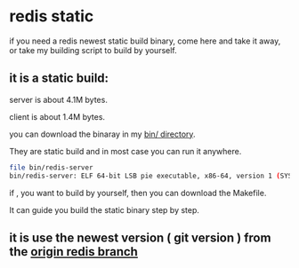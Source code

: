 # redis static

if you need a redis newest static build binary, come here and take it away, or take my building script to build by yourself.

## it is a static build: 
server is about 4.1M bytes.

client is about 1.4M bytes.

you can download the binaray in my [bin/ directory](https://github.com/jjj123wetalk/redis-static/tree/main/bin).

They are static build and in most case you can run it anywhere.

```bash
file bin/redis-server
bin/redis-server: ELF 64-bit LSB pie executable, x86-64, version 1 (SYSV), dynamically linked, interpreter /lib/ld-musl-x86_64.so.1, BuildID[sha1]=79de6a5528846a9b4e6fde3bba23a2ff8709844d, stripped
```

if , you want to build by yourself, then you can download the Makefile.

It can guide you build the static binary step by step.

## it is use the newest version ( git version ) from the [origin redis branch](https://github.com/redis/redis)


